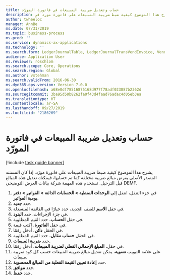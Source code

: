```yaml
---
title: حساب وتعديل ضريبة المبيعات في فاتورة المورّد
description: يشرح هذا الموضوع كيفية ضبط ضريبة المبيعات على فاتورة مورد في Dynamics 365 Finance.
author: twheeloc
manager: AnnBe
ms.date: 07/31/2019
ms.topic: business-process
ms.prod: ''
ms.service: dynamics-ax-applications
ms.technology: ''
ms.search.form: LedgerJournalTable, LedgerJournalTransVendInvoice, VendTableLookup, TaxTmpWorkTrans
audience: Application User
ms.reviewer: roschlom
ms.search.scope: Core, Operations
ms.search.region: Global
ms.author: vstehman
ms.search.validFrom: 2016-06-30
ms.dyn365.ops.version: Version 7.0.0
ms.openlocfilehash: a68e0df78516875168d977f78adf023887b2362d
ms.sourcegitcommit: 3ba95d50b8262fa0f43d4faad76adac4d05eb3ea
ms.translationtype: HT
ms.contentlocale: ar-SA
ms.lasthandoff: 09/27/2019
ms.locfileid: "2186269"
---
```

# <a name="calculate-and-adjust-sales-tax-on-a-vendor-invoice"></a>حساب وتعديل ضريبة المبيعات في فاتورة المورّد

[!include [task guide banner](../../includes/task-guide-banner.md)]

يشرح هذا الموضوع كيفية ضبط ضريبة المبيعات على فاتورة مورّد. إذا كان المستند المصدر الأصلي يعرض مبالغ ضريبة مختلفة كما تم حسابها، فيمكنك تعديل هذه المبالغ قبل الترحيل. تستخدم هذه المهمة شركة بيانات العرض التوضيحي DEMF.

1. في جزء التنقل، انتقل إلى **الوحدات النمطية > الحسابات الدائنة > الفواتير > دفتر يومية الفواتير**.
2. حدد **جديد**.
3. في حقل **الاسم** للصف الجديد، حدد خيارًا في القائمة المنسدلة.
4. في جزء الإجراءات، حدد **البنود**.
5. في حقل **الحساب**، حدد القيم المطلوبة.
6. في حقل **الفاتورة**، اكتب قيمة.
7. في الحقل **دائن**، أدخل رقمًا.
8. في الحقل **حساب مقابل**، حدد القيم المطلوبة.
9. حدد **ضريبة المبيعات**.
10. في حقل، **المبلغ الإجمالي الفعلي لضريبة المبيعات**، أدخل رقمًا.
11. على علامة التبويب **تسوية**، يمكن تعديل مبالغ ضريبة المبيعات حسب كل كود ضريبة مبيعات.
12. حدد **إعادة تعيين القيمة الفعلية من المبالغ المحسوبة**.
13. حدد **موافق**.
14. حدد **حفظ**.

